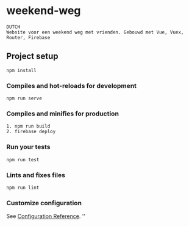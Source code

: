 # weekend-weg
```
DUTCH
Website voor een weekend weg met vrienden. Gebouwd met Vue, Vuex, Router, Firebase
```
## Project setup
```
npm install
```

### Compiles and hot-reloads for development
```
npm run serve
```

### Compiles and minifies for production
```
1. npm run build
2. firebase deploy
```

### Run your tests
```
npm run test
```

### Lints and fixes files
```
npm run lint
```

### Customize configuration
See [Configuration Reference](https://cli.vuejs.org/config/).
''
